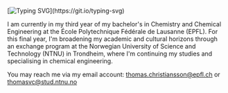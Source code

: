 [![Typing SVG](https://readme-typing-svg.demolab.com/?lines=Hi+there,;Welcome+to+my+GitHub+account!)](https://git.io/typing-svg)

I am currently in my third year of my bachelor's in Chemistry and Chemical Engineering at the École Polytechnique Fédérale de Lausanne (EPFL). For this final year, I'm broadening my academic and cultural horizons through an exchange program at the Norwegian University of Science and Technology (NTNU) in Trondheim, where I'm continuing my studies and specialising in chemical engineering.

You may reach me via my email account: thomas.christiansson@epfl.ch or thomasvc@stud.ntnu.no


<!--
**ThomasCsson/ThomasCsson** is a ✨ _special_ ✨ repository because its `README.md` (this file) appears on your GitHub profile.

Here are some ideas to get you started:

- 🔭 I’m currently working on obtaining my bachelors in chemsitry & chemical engineering at the Swiss Federal Institute of Technology (EPFL)

- 📫 How to reach me: you can contact me via my email account: thomas.christiansson(at)epfl.ch

- ⚡ Fun fact: I can ride a bike without holding the handlebars !

